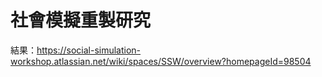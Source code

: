 # 社會模擬重製研究

結果：https://social-simulation-workshop.atlassian.net/wiki/spaces/SSW/overview?homepageId=98504
